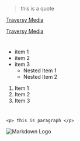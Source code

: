 <!-- Blockquote (background with blue line on a side) -->

> this is a quote


<!-- Links []() -->

[Traversy Media](www.TM.com)

<!-- Link with Title []( "") -->

[Traversy Media](www.TM.com "Traversy Media Website")

#

<!-- UL unordered list * -->

* item 1
* item 2
* item 3
    * Nested Item 1
    * Nested Item 2

<!-- Ordered List 1. -->

1. Item 1
1. Item 2
1. Item 3

#

<!-- Inline Code Block `` -->

`<p> this is paragraph </p>`

<!-- Image ![]() -->

![Markdown Logo](https://markdown-here.com/img/icon256.png)



